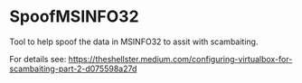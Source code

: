 # SpoofMSINFO32
Tool to help spoof the data in MSINFO32 to assit with scambaiting.

For details see: https://theshellster.medium.com/configuring-virtualbox-for-scambaiting-part-2-d075598a27d
